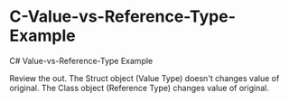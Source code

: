 # C-Value-vs-Reference-Type-Example
C# Value-vs-Reference-Type Example

Review the out. 
The Struct object (Value Type) doesn't changes value of original.
The Class object (Reference Type) changes value of original.
